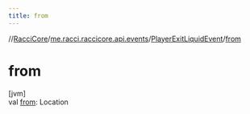 ```yaml
---
title: from
---
```

//[RacciCore](../../../index.html)/[me.racci.raccicore.api.events](../index.html)/[PlayerExitLiquidEvent](index.html)/[from](from.html)



# from



[jvm]\
val [from](from.html): Location




